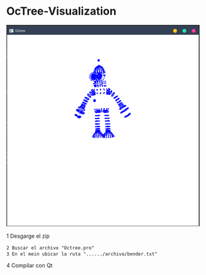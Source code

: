 #  OcTree-Visualization

![img](https://github.com/yerson001/Octree-Visualization/blob/master/Img.PNG)

1 Desgarge el zip
~~~
2 Buscar el archivo "Octree.pro"
3 En el mein ubicar la ruta "....../archivo/bender.txt"
~~~
4 Compilar con Qt
